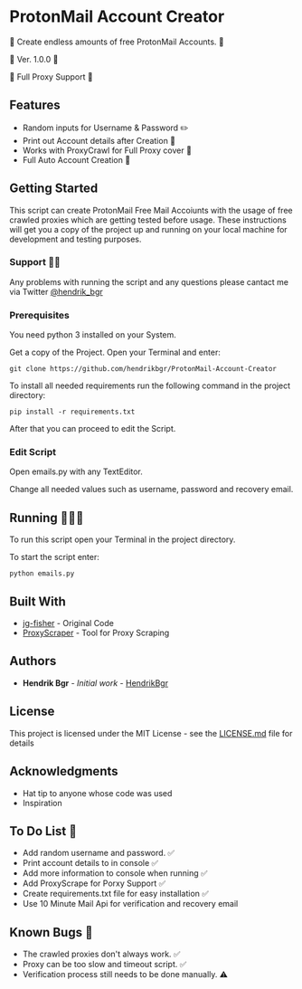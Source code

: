 # ProtonMail Account Creator

🚀 Create endless amounts of free ProtonMail Accounts. 🚀

📌 Ver. 1.0.0 📌

🤖 Full Proxy Support 🤖

## Features

* Random inputs for Username & Password ✏️
* Print out Account details after Creation 🧾
* Works with ProxyCrawl for Full Proxy cover 🤫
* Full Auto Account Creation 🤖

## Getting Started

This script can create ProtonMail Free Mail Accoiunts with the usage of free crawled proxies which are getting tested before usage. 
These instructions will get you a copy of the project up and running on your local machine for development and testing purposes.

### Support 👨‍💻

Any problems with running the script and any questions please cantact me via Twitter [@hendrik_bgr](https://twitter.com/Hendrik_bgr)

### Prerequisites

You need python 3 installed on your System.

Get a copy of the Project. Open your Terminal and enter:

```
git clone https://github.com/hendrikbgr/ProtonMail-Account-Creator
```

To install all needed requirements run the following command in the project directory:

```
pip install -r requirements.txt
```

After that you can proceed to edit the Script.

### Edit Script

Open emails.py with any TextEditor.

Change all needed values such as username, password and recovery email.

## Running 🏃🏽‍♂️

To run this script open your Terminal in the project directory.

To start the script enter:

```
python emails.py
```

## Built With

* [jg-fisher](https://github.com/jg-fisher/protonMailGenerator) - Original Code
* [ProxyScraper](https://github.com/JaredLGillespie/proxyscrape) - Tool for Proxy Scraping

## Authors

* **Hendrik Bgr** - *Initial work* - [HendrikBgr](https://github.com/hendrikbgr)


## License

This project is licensed under the MIT License - see the [LICENSE.md](LICENSE.md) file for details

## Acknowledgments

* Hat tip to anyone whose code was used
* Inspiration

## To Do List 📝

* Add random username and password. ✅
* Print account details to in console ✅
* Add more information to console when running ✅
* Add ProxyScrape for Porxy Support ✅
* Create requirements.txt file for easy installation ✅
* Use 10 Minute Mail Api for verification and recovery email

## Known Bugs 🐛

* The crawled proxies don't always work. ✅
* Proxy can be too slow and timeout script. ✅
* Verification process still needs to be done manually. ⚠️

